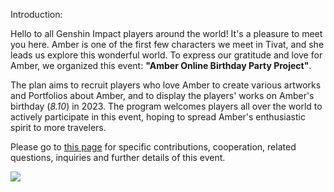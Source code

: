 Introduction:

Hello to all Genshin Impact players around the world! It's a pleasure to meet you here. Amber is one of the first few characters we meet in Tivat, and  she leads us explore this wonderful world. To express our gratitude and love for Amber, we organized this event: **"Amber Online Birthday Party Project"**. 

The plan aims to recruit players who love Amber to create various artworks and Portfolios about Amber, and to display the players' works on Amber's birthday (*8.10*) in 2023. The program welcomes players all over the world to actively participate in this event, hoping to spread Amber's enthusiastic spirit to more travelers.

Please go to [this page](https://github.com/4everhope/AOBPP-2023/blob/main/Requirements-eng.md) for specific contributions, cooperation, related questions, inquiries and further details of this event.

![](https://upload-bbs.mihoyo.com/upload/2022/10/28/291128880/9219653b686488fbca8e14d53c5b5048_6599060336183107483.jpg?x-oss-process=image//resize,s_600/quality,q_80/auto-orient,0/interlace,1/format,jpg)
